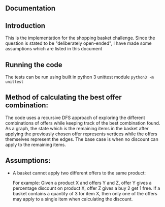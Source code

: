 ## Documentation

## Introduction
This is the implementation for the shopping basket challenge. Since the question is stated to be "deliberately open-ended", I have made some assumptions which are listed in this document

## Running the code
The tests can be run using built in python 3 unittest module `python3 -m unittest`

## Method of calculating the best offer combination:
The code uses a recursive DFS approach of exploring the different combinations of offers while keeping track of the best combination found. As a graph, the state which is the remaining items in the basket after applying the previously chosen offer represents vertices while the offers themselves represent the edges. The base case is when no discount can apply to the remaining items.

## Assumptions:
- A basket cannot apply two different offers to the same product:

    For example: Given a product X and offers Y and Z, offer Y gives a percentage discount on product X, offer Z gives a buy 2 get 1 free. If a basket contains a quantity of 3 for item X, then only one of the offers may apply to a single item when calculating the discount.
